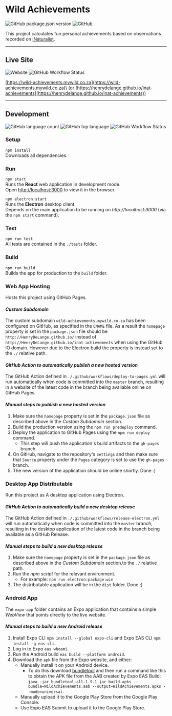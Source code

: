 # Wild Achievements

![GitHub package.json version](https://img.shields.io/github/package-json/v/HenryDeLange/inat-achievements) ![GitHub](https://img.shields.io/github/license/HenryDeLange/inat-achievements)

This project calculates fun personal achievements based on observations recorded on [iNaturalist](https://www.inaturalist.org).

---

## Live Site
![Website](https://img.shields.io/website?down_message=offline&up_message=online&url=https%3A%2F%2Fwild-achievements.mywild.co.za) ![GitHub Workflow Status](https://img.shields.io/github/workflow/status/HenryDeLange/inat-achievements/Deploy%20to%20GitHub%20Pages?label=deploy)

[https://wild-achievements.mywild.co.za](https://wild-achievements.mywild.co.za)\
(or [https://henrydelange.github.io/inat-achievements](https://henrydelange.github.io/inat-achievements))

---

## Development

![GitHub language count](https://img.shields.io/github/languages/count/HenryDeLange/inat-achievements) ![GitHub top language](https://img.shields.io/github/languages/top/HenryDeLange/inat-achievements) ![GitHub Workflow Status](https://img.shields.io/github/workflow/status/HenryDeLange/inat-achievements/Build%20Project)

### Setup
`npm install`\
Downloads all dependencies.

### Run
 `npm start`\
Runs the **React** web application in development mode.\
Open [http://localhost:3000](http://localhost:3000) to view it in the browser.

`npm electron:start`\
Runs the **Electron** desktop client.\
Depends on the main application to be running on _http://localhost:3000_ (via the `npm start` command).

### Test
 `npm run test`\
All tests are contained in the `./tests` folder.

### Build
 `npm run build`\
Builds the app for production to the `build` folder.

### Web App Hosting
Hosts this project using GitHub Pages.

#### _Custom Subdomain_
The custom subdomain `wild-achievements.mywild.co.za` has been configured on GitHub, as specified in the `CNAME` file. As a result the `homepage` property is set in the `package.json` file should be `http://HenryDeLange.github.io/` instead of `http://HenryDeLange.github.io/inat-achievements` when using the GitHub IO domain. However due to the Electron build the property is instead set to the `./` relative path.

#### _GitHub Action to automatically publish a new hosted version_
The GitHub Action defined in `./.github/workflows/deploy-to-pages.yml` will run automatically when code is committed into the `master` branch, resulting in a website of the latest code in the branch being available online on GitHub Pages.

#### _Manual steps to publish a new hosted version_
  1. Make sure the `homepage` property is set in the `package.json` file as described above in the _Custom Subdomain_ section.
  2. Build the production version using the `npm run predeploy` command.
  3. Deploy the application to GitHub Pages using the `npm run deploy` command.
      - This step will push the application's build artifacts to the `gh-pages` branch.
  4. On GitHub, navigate to the repository's `Settings` and then make sure that `Source` property under the `Pages` category is set to use the `gh-pages` branch.
  5. The new version of the application should be online shortly. Done :)

### Desktop App Distributable
Run this project as A desktop application using Electron.

#### _GitHub Action to automatically build a new desktop release_
The GitHub Action defined in `./.github/workflows/release-electron.yml` will run automatically when code is committed into the `master` branch, resulting in the desktop application of the latest code in the branch being available as a GitHub Release.

#### _Manual steps to build a new desktop release_
  1. Make sure the `homepage` property is set in the `package.json` file as described above in the _Custom Subdomain_ section.to the `./` relative path.
  2. Run the _npm script_ for the relevant environment.
      - For example: `npm run electron:package:win`
  3. The distributable application will be in the `dist` folder. Done :)

### Android App
The `expo-app` folder contains an Expo application that contains a simple _WebView_ that points directly to the live website.

#### _Manual steps to build a new Android release_
  1. Install Expo CLI `npm install --global expo-cli` and Expo EAS CLI `npm install -g eas-cli`.
  2. Log in to Expo `eas whoami`.
  3. Run the Android build `eas build --platform android`.
  4. Download the `apk` file from the Expo website, and either:
      - Manually install it on your Android device.
          - To do this download [bundletool](https://github.com/google/bundletool) and then run a command like this to obtain the APK file from the AAB created by Expo EAS Build: `java -jar bundletool-all-1.9.1.jar build-apks --bundle=WildAchievements.aab --output=WildAchievements.apks --mode=universal`.
      - Manually upload it to the Google Play Store from the Google Play Console.
      - Use Expo EAS Submit to upload it to the Google Play Store.
